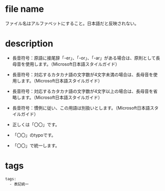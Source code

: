 # file name
ファイル名はアルファベットにすること。日本語だと反映されない。





# description
* 長音符号：原語に接尾辞「-er」、「-or」、「-ar」がある場合は、原則として長母音を使用します。（Microsoft日本語スタイルガイド）
* 長音符号：対応するカタカナ語の文字数が4文字未満の場合は、長母音を使用します。（Microsoft日本語スタイルガイド）
* 長音符号：対応するカタカナ語の文字数が4文字以上の場合は、長母音を省略します。（Microsoft日本語スタイルガイド）
* 長音符号：慣例に従い、この用語は別扱いとします。（Microsoft日本語スタイルガイド）

* 正しくは「〇〇」です。
* 「〇〇」のtypoです。
* 「〇〇」で統一します。





# tags

```
tags:
  - 表記統一
```
